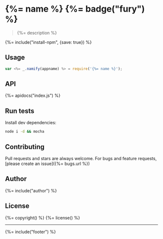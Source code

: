 # {%= name %} {%= badge("fury") %}

> {%= description %}

{%= include("install-npm", {save: true}) %}

## Usage

```js
var <%= _.namify(appname) %> = require('{%= name %}');
```

## API
{%= apidocs("index.js") %}


## Run tests

Install dev dependencies:

```bash
node i -d && mocha
```

## Contributing
Pull requests and stars are always welcome. For bugs and feature requests, [please create an issue]({%= bugs.url %})

## Author
{%= include("author") %}

## License
{%= copyright() %}
{%= license() %}

***

{%= include("footer") %}